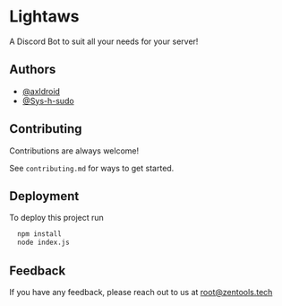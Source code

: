 
# Lightaws

A Discord Bot to suit all your needs for your server!




## Authors

- [@axldroid](https://github.com/axldroid)
- [@Sys-h-sudo](https://github.com/Sys-h-sudo)

  
## Contributing

Contributions are always welcome!

See `contributing.md` for ways to get started.

  
## Deployment

To deploy this project run

```bash
  npm install
  node index.js
```

  
## Feedback

If you have any feedback, please reach out to us at root@zentools.tech

  